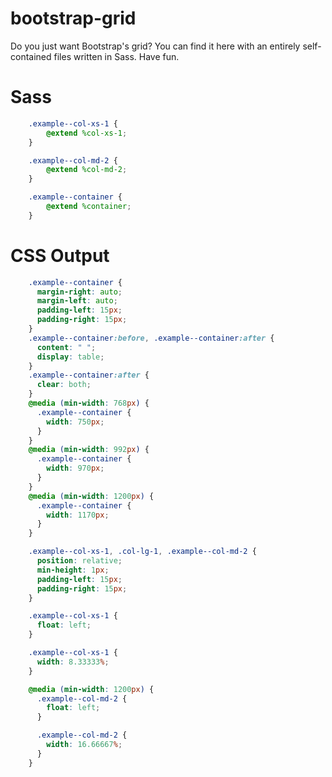 bootstrap-grid
==============

Do you just want Bootstrap's grid? You can find it here with an entirely self-contained files written in Sass. Have fun.


# Sass
```SCSS
	.example--col-xs-1 {
  		@extend %col-xs-1;
	}

	.example--col-md-2 {
		@extend %col-md-2;
	}

	.example--container {
		@extend %container;
	}

```

# CSS Output
```CSS
	.example--container {
	  margin-right: auto;
	  margin-left: auto;
	  padding-left: 15px;
	  padding-right: 15px;
	}
	.example--container:before, .example--container:after {
	  content: " ";
	  display: table;
	}
	.example--container:after {
	  clear: both;
	}
	@media (min-width: 768px) {
	  .example--container {
	    width: 750px;
	  }
	}
	@media (min-width: 992px) {
	  .example--container {
	    width: 970px;
	  }
	}
	@media (min-width: 1200px) {
	  .example--container {
	    width: 1170px;
	  }
	}

	.example--col-xs-1, .col-lg-1, .example--col-md-2 {
	  position: relative;
	  min-height: 1px;
	  padding-left: 15px;
	  padding-right: 15px;
	}

	.example--col-xs-1 {
	  float: left;
	}

	.example--col-xs-1 {
	  width: 8.33333%;
	}

	@media (min-width: 1200px) {
	  .example--col-md-2 {
	    float: left;
	  }

	  .example--col-md-2 {
	    width: 16.66667%;
	  }
	}

```
